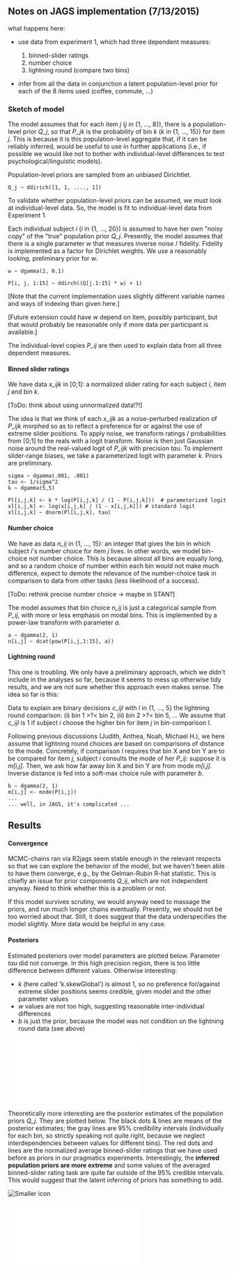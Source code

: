 ## Notes on JAGS implementation (7/13/2015)

what happens here:

* use data from experiment 1, which had three dependent measures:
 	1. binned-slider ratings
	2. number choice
	3. lightning round (compare two bins)

* infer from all the data in conjunction a latent population-level prior for each of the 8 items used (coffee, commute, ...)

### Sketch of model

The model assumes that for each item *j* (*j* in {1, ..., 8}), there is a population-level prior *Q_j*, so that *P_jk* is the probability of bin *k* (*k* in {1, ..., 15}) for item *j*. This is because it is this population-level aggregate that, if it can be reliably inferred, would be useful to use in further applications (i.e., if possible we would like not to bother with individual-level differences to test psychological/linguistic models).

Population-level priors are sampled from an unbiased Dirichtlet.

	Q_j ~ ddirich([1, 1, ...., 1])

To validate whether population-level priors can be assumed, we must look at individual-level data. So, the model is fit to individual-level data from Experiment 1.

Each individual subject *i* (*i* in {1, ..., 20}) is assumed to have her own "noisy copy" of the "true" population prior *Q_j*. Presently, the model assumes that there is a single parameter *w* that measures inverse noise / fidelity. Fidelity is implemented as a factor for Dirichlet weights. We use a reasonably looking, preliminary prior for *w*.

	w ~ dgamma(2, 0.1)

	P[i, j, 1:15] ~ ddirch((Q[j.1:15] * w) + 1)

[Note that the current implementation uses slightly different variable names and ways of indexing than given here.]

[Future extension could have *w* depend on item, possibly participant, but that would probably be reasonable only if more data per participant is available.]

The individual-level copies *P_ij* are then used to explain data from all three dependent measures.

#### Binned slider ratings

We have data *x_ijk* in [0;1]: a normalized slider rating for each subject *i*, item *j* and bin *k*. 

[ToDo: think about using unnormalized data!?!]

The idea is that we think of each *x_ijk* as a noise-perturbed realization of *P_ijk* morphed so as to reflect a preference for or against the use of extreme slider positions. To apply noise, we transform ratings / probabilities from [0;1] to the reals with a logit transform. Noise is then just Gaussian noise around the real-valued logit of *P_ijk* with precision *tau*. To implement slider-range biases, we take a parameterized logit with parameter *k*. Priors are preliminary.

	sigma ~ dgamma(.001, .001)
    tau <- 1/sigma^2
    k ~ dgamma(5,5)
    
    Pl[i,j,k] <- k * log(P[i,j,k] / (1 - P[i,j,k]))  # parameterized logit
    xl[i,j,k] <- log(x[i,j,k] / (1 - x[i,j,k])) # standard logit
    xl[i,j,k] ~ dnorm(Pl[i,j,k], tau)
    
#### Number choice

We have as data *n_ij* in {1, ..., 15}: an integer that gives the bin in which subject *i*'s number choice for item *j* lives. In other words, we model bin-choice not number choice. This is because almost all bins are equally long, and so a random choice of number within each bin would not make much difference, expect to demote the relevance of the number-choice task in comparison to data from other tasks (less likelihood of a success).

[ToDo: rethink precise number choice -> maybe in STAN?]

The model assumes that bin choice *n_ij* is just a categorical sample from *P_ij*, with more or less emphasis on modal bins. This is implemented by a power-law transform with parameter *a*.

	a ~ dgamma(2, 1)
	n[i,j] ~ dcat(pow(P[i,j,1:15], a))

#### Lightning round

This one is troubling. We only have a preliminary approach, which we didn't include in the analyses so far, because it seems to mess up otherwise tidy results, and we are not sure whether this approach even makes sense. The idea so far is this:

Data to explain are binary decisions *c_ijl* with *l* in {1, ..., 5} the lightning round comparison: (i) bin 1 >?< bin 2, (ii) bin 2 >?< bin 5, ... We assume that *c_ijl* is 1 if subject *i* choose the higher bin for item *j* in bin-comparison *l*.

Following previous discussions (Judith, Anthea, Noah, Michael H.), we here assume that lightning round choices are based on comparisons of distance to the mode. Concretely, if  comparison *l* requires that bin X and bin Y are to be compared for item *j*, subject *i* consults the mode of her *P_ij*: suppose it is *m[i,j]*. Then, we ask how far away bin X and bin Y are from mode *m[i,j]*. Inverse distance is fed into a soft-max choice rule with parameter *b*.

	b ~ dgamma(2, 1)
	m[i,j] <- mode(P[i,j])
	...
	... well, in JAGS, it's complicated ... 

	
## Results 

#### Convergence

MCMC-chains ran via R2jags seem stable enough in the relevant respects so that we can explore the behavior of the model, but we haven't been able to have them converge, e.g., by the Gelman-Rubin R-hat statistic. This is chiefly an issue for prior components *Q_ij*, which are not independent anyway. Need to think whether this is a problem or not.

If this model survives scrutiny, we would anyway need to massage the priors, and run much longer chains eventually. Presently, we should not be too worried about that. Still, it does suggest that the data underspecifies the model slightly. More data would be helpful in any case.

#### Posteriors

Estimated posteriors over model parameters are plotted below. Parameter *tau* did not converge. In this high precision region, there is too little difference between different values. Otherwise interesting:

* *k* (here called 'k.skewGlobal') is almost 1, so no preference for/against extreme slider positions seems credible, given model and the other parameter values
* *w* values are not too high, suggesting reasonable inter-individual differences
* *b* is just the prior, because the model was not condition on the lightning round data (see above)

![Posteriors over model parameters](/plots/posterior_parameters.pdf "Posteriors over model parameters")

Theoretically more interesting are the posterior estimates of the population priors *Q_j*. They are plotted below. The black dots & lines are means of the posterior estimates; the gray lines are 95% credibility intervals (individually for each bin, so strictly speaking not quite right, because we neglect interdependencies between values for different bins). The red dots and lines are the normalized average binned-slider ratings that we have used before as priors in our pragmatics experiments. Interestingly, the **inferred population priors are more extreme** and some values of the averaged binned-slider rating task are quite far outside of the 95% credible intervals. This would suggest that the latent inferring of priors has something to add.

![Smaller icon](http://25.io/smaller/favicon.ico "Title here")

![Posteriors over model parameters](/plots/pop_priors.pdf "Posteriors over model parameters")


	
